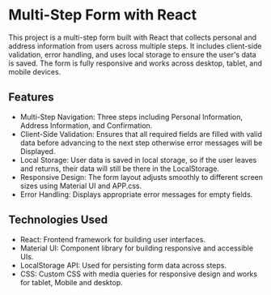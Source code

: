 # Multi-Step Form with React

This project is a multi-step form built with React that collects personal and address information from users across multiple steps. It includes client-side validation, error handling, and  uses local storage  to ensure the user's data is saved. The form is fully responsive and works across desktop, tablet, and mobile devices.

## Features

- Multi-Step Navigation: Three steps including Personal Information, Address Information, and Confirmation.
- Client-Side Validation: Ensures that all required fields are filled with valid data before advancing to the next step otherwise error messages will be Displayed.
- Local Storage: User data is saved in local storage, so if the user leaves and returns, their data will still be there in the LocalStorage.
- Responsive Design: The form layout adjusts smoothly to different screen sizes using Material UI and APP.css.
- Error Handling: Displays appropriate error messages for empty fields.

## Technologies Used 

- React: Frontend framework for building user interfaces.
- Material UI: Component library for building responsive and accessible UIs.
- LocalStorage API: Used for persisting form data across steps.
- CSS: Custom CSS with media queries for responsive design and works for tablet, Mobile and desktop.
